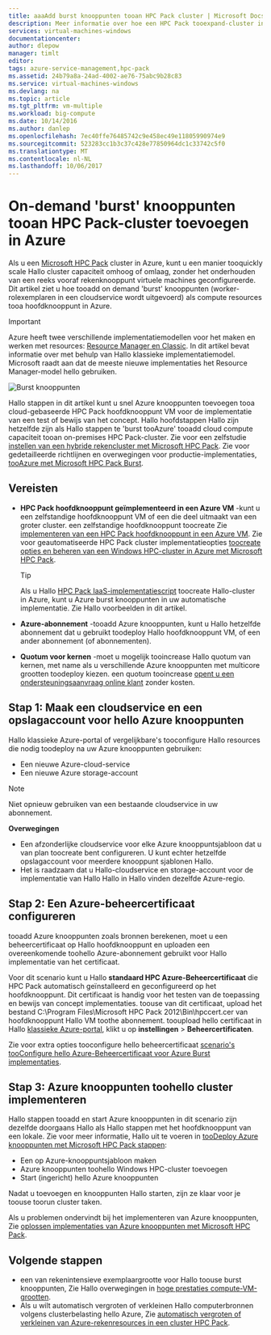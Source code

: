 ```yaml
---
title: aaaAdd burst knooppunten tooan HPC Pack cluster | Microsoft Docs
description: Meer informatie over hoe een HPC Pack tooexpand-cluster in Azure op aanvraag door toe te voegen worker rolinstanties uitgevoerd in een cloudservice
services: virtual-machines-windows
documentationcenter: 
author: dlepow
manager: timlt
editor: 
tags: azure-service-management,hpc-pack
ms.assetid: 24b79a8a-24ad-4002-ae76-75abc9b28c83
ms.service: virtual-machines-windows
ms.devlang: na
ms.topic: article
ms.tgt_pltfrm: vm-multiple
ms.workload: big-compute
ms.date: 10/14/2016
ms.author: danlep
ms.openlocfilehash: 7ec40ffe76485742c9e458ec49e11805990974e9
ms.sourcegitcommit: 523283cc1b3c37c428e77850964dc1c33742c5f0
ms.translationtype: MT
ms.contentlocale: nl-NL
ms.lasthandoff: 10/06/2017
---
```

# <a name="add-on-demand-burst-nodes-tooan-hpc-pack-cluster-in-azure"></a>On-demand 'burst' knooppunten tooan HPC Pack-cluster toevoegen in Azure
Als u een [Microsoft HPC Pack](https://technet.microsoft.com/library/cc514029) cluster in Azure, kunt u een manier tooquickly scale Hallo cluster capaciteit omhoog of omlaag, zonder het onderhouden van een reeks vooraf rekenknooppunt virtuele machines geconfigureerde. Dit artikel ziet u hoe tooadd on demand 'burst' knooppunten (worker-rolexemplaren in een cloudservice wordt uitgevoerd) als compute resources tooa hoofdknooppunt in Azure. 

> [!IMPORTANT] 
> Azure heeft twee verschillende implementatiemodellen voor het maken en werken met resources: [Resource Manager en Classic](../../../resource-manager-deployment-model.md). In dit artikel bevat informatie over met behulp van Hallo klassieke implementatiemodel. Microsoft raadt aan dat de meeste nieuwe implementaties het Resource Manager-model hello gebruiken.

![Burst knooppunten][burst]

Hallo stappen in dit artikel kunt u snel Azure knooppunten toevoegen tooa cloud-gebaseerde HPC Pack hoofdknooppunt VM voor de implementatie van een test of bewijs van het concept. Hallo hoofdstappen Hallo zijn hetzelfde zijn als Hallo stappen te 'burst tooAzure' tooadd cloud compute capaciteit tooan on-premises HPC Pack-cluster. Zie voor een zelfstudie [instellen van een hybride rekencluster met Microsoft HPC Pack](../../../cloud-services/cloud-services-setup-hybrid-hpcpack-cluster.md). Zie voor gedetailleerde richtlijnen en overwegingen voor productie-implementaties, [tooAzure met Microsoft HPC Pack Burst](https://technet.microsoft.com/library/gg481749.aspx).

## <a name="prerequisites"></a>Vereisten
* **HPC Pack hoofdknooppunt geïmplementeerd in een Azure VM** -kunt u een zelfstandige hoofdknooppunt VM of een die deel uitmaakt van een groter cluster. een zelfstandige hoofdknooppunt toocreate Zie [implementeren van een HPC Pack hoofdknooppunt in een Azure VM](../../virtual-machines-windows-hpcpack-cluster-headnode.md?toc=%2fazure%2fvirtual-machines%2fwindows%2ftoc.json). Zie voor geautomatiseerde HPC Pack cluster implementatieopties [toocreate opties en beheren van een Windows HPC-cluster in Azure met Microsoft HPC Pack](../../virtual-machines-windows-hpcpack-cluster-options.md?toc=%2fazure%2fvirtual-machines%2fwindows%2ftoc.json).
  
  > [!TIP]
  > Als u Hallo [HPC Pack IaaS-implementatiescript](hpcpack-cluster-powershell-script.md) toocreate Hallo-cluster in Azure, kunt u Azure burst knooppunten in uw automatische implementatie. Zie Hallo voorbeelden in dit artikel.
  > 
  > 
* **Azure-abonnement** -tooadd Azure knooppunten, kunt u Hallo hetzelfde abonnement dat u gebruikt toodeploy Hallo hoofdknooppunt VM, of een ander abonnement (of abonnementen).
* **Quotum voor kernen** -moet u mogelijk tooincrease Hallo quotum van kernen, met name als u verschillende Azure knooppunten met multicore grootten toodeploy kiezen. een quotum tooincrease [opent u een ondersteuningsaanvraag online klant](https://azure.microsoft.com/blog/2014/06/04/azure-limits-quotas-increase-requests/) zonder kosten.

## <a name="step-1-create-a-cloud-service-and-a-storage-account-for-hello-azure-nodes"></a>Stap 1: Maak een cloudservice en een opslagaccount voor hello Azure knooppunten
Hallo klassieke Azure-portal of vergelijkbare's tooconfigure Hallo resources die nodig toodeploy na uw Azure knooppunten gebruiken:

* Een nieuwe Azure-cloud-service
* Een nieuwe Azure storage-account

> [!NOTE]
> Niet opnieuw gebruiken van een bestaande cloudservice in uw abonnement. 
> 
> 

**Overwegingen**

* Een afzonderlijke cloudservice voor elke Azure knooppuntsjabloon dat u van plan toocreate bent configureren. U kunt echter hetzelfde opslagaccount voor meerdere knooppunt sjablonen Hallo.
* Het is raadzaam dat u Hallo-cloudservice en storage-account voor de implementatie van Hallo Hallo in Hallo vinden dezelfde Azure-regio.

## <a name="step-2-configure-an-azure-management-certificate"></a>Stap 2: Een Azure-beheercertificaat configureren
tooadd Azure knooppunten zoals bronnen berekenen, moet u een beheercertificaat op Hallo hoofdknooppunt en uploaden een overeenkomende toohello Azure-abonnement gebruikt voor Hallo implementatie van het certificaat.

Voor dit scenario kunt u Hallo **standaard HPC Azure-Beheercertificaat** die HPC Pack automatisch geïnstalleerd en geconfigureerd op het hoofdknooppunt. Dit certificaat is handig voor het testen van de toepassing en bewijs van concept implementaties. toouse van dit certificaat, upload het bestand C:\Program Files\Microsoft HPC Pack 2012\Bin\hpccert.cer van hoofdknooppunt Hallo VM toothe abonnement. tooupload hello certificaat in Hallo [klassieke Azure-portal](https://manage.windowsazure.com), klikt u op **instellingen** > **Beheercertificaten**.

Zie voor extra opties tooconfigure hello beheercertificaat [scenario's tooConfigure hello Azure-Beheercertificaat voor Azure Burst implementaties](http://technet.microsoft.com/library/gg481759.aspx).

## <a name="step-3-deploy-azure-nodes-toohello-cluster"></a>Stap 3: Azure knooppunten toohello cluster implementeren
Hallo stappen tooadd en start Azure knooppunten in dit scenario zijn dezelfde doorgaans Hallo als Hallo stappen met het hoofdknooppunt van een lokale. Zie voor meer informatie, Hallo uit te voeren in [tooDeploy Azure knooppunten met Microsoft HPC Pack stappen](https://technet.microsoft.com/library/gg481758.aspx):

* Een op Azure-knooppuntsjabloon maken
* Azure knooppunten toohello Windows HPC-cluster toevoegen
* Start (ingericht) hello Azure knooppunten

Nadat u toevoegen en knooppunten Hallo starten, zijn ze klaar voor je toouse toorun cluster taken.

Als u problemen ondervindt bij het implementeren van Azure knooppunten, Zie [oplossen implementaties van Azure knooppunten met Microsoft HPC Pack](http://technet.microsoft.com/library/jj159097.aspx).

## <a name="next-steps"></a>Volgende stappen
* een van rekenintensieve exemplaargrootte voor Hallo toouse burst knooppunten, Zie Hallo overwegingen in [hoge prestaties compute-VM-grootten](../sizes-hpc.md?toc=%2fazure%2fvirtual-machines%2fwindows%2ftoc.json).
* Als u wilt automatisch vergroten of verkleinen Hallo computerbronnen volgens clusterbelasting hello Azure, Zie [automatisch vergroten of verkleinen van Azure-rekenresources in een cluster HPC Pack](hpcpack-cluster-node-autogrowshrink.md).

<!--Image references-->
[burst]: ./media/hpcpack-cluster-node-burst/burst.png
